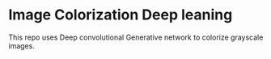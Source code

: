 # Image Colorization Deep leaning
 This repo uses Deep convolutional Generative network to colorize grayscale images.
